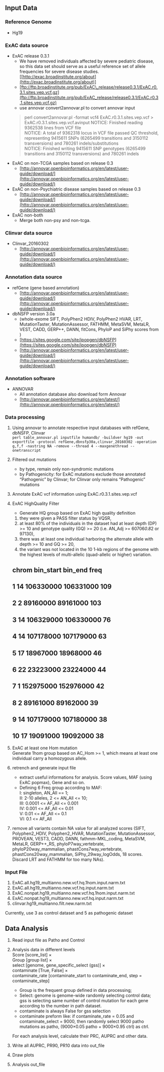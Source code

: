 ## Input Data

### Reference Genome
- Hg19

### ExAC data source
- ExAC release 0.3.1
	- We have removed individuals affected by severe pediatric disease, so this data set should serve as a useful reference set of allele frequencies for severe disease studies.[[http://exac.broadinstitute.org/about](http://exac.broadinstitute.org/about)]  
	- [ftp://ftp.broadinstitute.org/pub/ExAC\_release/release0.3.1/ExAC.r0.3.1.sites.vep.vcf.gz](ftp://ftp.broadinstitute.org/pub/ExAC_release/release0.3.1/ExAC.r0.3.1.sites.vep.vcf.gz)
	- use annovar convert2annovar.pl to convert annovar input  
	> perl convert2annovar.pl -format vcf4 ExAC.r0.3.1.sites.vep.vcf > ExAC.r0.3.1.sites.vep.vcf.avinput
	> NOTICE: Finished reading 9362538 lines from VCF file  
	> NOTICE: A total of 9362318 locus in VCF file passed QC threshold, representing 9415611 SNPs (6265499 transitions and 3150112 transversions) and 780261 indels/substitutions  
	> NOTICE: Finished writing 9415611 SNP genotypes (6265499 transitions and 3150112 transversions) and 780261 indels
- ExAC on non-TCGA samples based on release 0.3  
	- [http://annovar.openbioinformatics.org/en/latest/user-guide/download/](http://annovar.openbioinformatics.org/en/latest/user-guide/download/)
- ExAC on non-Psychiatric disease samples based on release 0.3  
	- [http://annovar.openbioinformatics.org/en/latest/user-guide/download/](http://annovar.openbioinformatics.org/en/latest/user-guide/download/)
- ExAC non-both  
	- Merge both non-psy and non-tcga. 

### Clinvar data source
- Clinvar\_20160302  
	- [http://annovar.openbioinformatics.org/en/latest/user-guide/download/](http://annovar.openbioinformatics.org/en/latest/user-guide/download/)

### Annotation data source
- refGene (gene based annotation)  
	- [http://annovar.openbioinformatics.org/en/latest/user-guide/download/](http://annovar.openbioinformatics.org/en/latest/user-guide/download/)
- dbNSFP version 3.0a   
	- (whole-exome SIFT, PolyPhen2 HDIV, PolyPhen2 HVAR, LRT, MutationTaster, MutationAssessor, FATHMM, MetaSVM, MetaLR, VEST, CADD, GERP++, DANN, fitCons, PhyloP and SiPhy scores from )  
	- [https://sites.google.com/site/jpopgen/dbNSFP](https://sites.google.com/site/jpopgen/dbNSFP)  
	- [http://annovar.openbioinformatics.org/en/latest/user-guide/download/](http://annovar.openbioinformatics.org/en/latest/user-guide/download/)

### Annotation software
- ANNOVAR  
	- All annotation database also download form Annovar  
	- [http://annovar.openbioinformatics.org/en/latest/](http://annovar.openbioinformatics.org/en/latest/)  

### Data processing
1. Using annovar to annotate respective input databases with refGene, dbNSFP, Clinvar  
	`perl table_annovar.pl inputfile humandb/ -buildver hg19 -out exportfile -protocol refGene,dbnsfp30a,clinvar_20160302 -operation g,f,f -nastring NA -remove --thread 4 --maxgenethread --onetranscript`
2. Filtered out mutations  
	- by type, remain only non-syndromic mutations  
	- by Pathogenicity: for ExAC mutations exclude those annotated “Pathogenic” by Clinvar; for Clinvar only remains “Pathogenic” mutations
3. Annotate ExAC vcf information using ExAC.r0.3.1.sites.vep.vcf
4. ExAC HighQuality Filter  
	- Generate HQ group based on ExAC high quality definition
	1. they were given a PASS filter status by VQSR,   
	2. at least 80% of the individuals in the dataset had at least depth (DP) \>= 10 and genotype quality (GQ) \>= 20 (i.e. AN_Adj \>= 60706*0.8*2 or 97130),   
	3. there was at least one individual harboring the alternate allele with depth \>= 10 and GQ \>= 20,  
	4. the variant was not located in the 10 1-kb regions of the genome with the highest levels of multi-allelic (quad-allelic or higher) variation.  
	##    chrom bin_start   bin_end freq  
	## 1     14 106330000 106331000  109  
	## 2      2  89160000  89161000  103  
	## 3     14 106329000 106330000   76  
	## 4     14 107178000 107179000   63  
	## 5     17  18967000  18968000   46  
	## 6     22  23223000  23224000   44  
	## 7      1 152975000 152976000   42  
	## 8      2  89161000  89162000   39  
	## 9     14 107179000 107180000   38  
	## 10    17  19091000  19092000   38
5. ExAC at least one Hom mutation  
	Generate 1hom group based on AC\_Hom \>= 1, which means at least one individual carry a homozygous allele.
6. retrench and generate input file  
	- extract useful informations for analysis. Score values, MAF (using ExAC popmax), Gene and so on.  
	- Defining 6 Freq group according to MAF:  
	I:   singleton, AN\_All == 1;  
	II:  2-10 alleles, 2 \<= AN\_All \<= 10;  
	III: 0.0001 \<= AF\_All \<= 0.001  
	IV:  0.001 \<= AF\_All \<= 0.01  
	V:   0.01 \<= AF\_All \<= 0.1  
	VI:  0.1 \<= AF\_All  
	 
7. remove all variants contain NA value for all analyzed scores (SIFT, Polyphen2\_HDIV, Polyphen2\_HVAR, MutationTaster, MutationAssessor, PROVEAN, VEST3, CADD, DANN, fathmm-MKL\_coding, MetaSVM, MetaLR, GERP++\_RS, phyloP7way\_vertebrate, phyloP20way\_mammalian, phastCons7way\_vertebrate, phastCons20way\_mammalian, SiPhy\_29way\_logOdds, 18 scores. Discard LRT and FATHMM for too many NAs).

### Input File
1. ExAC.all.hg19\_multianno.new.vcf.hq.1hom.input.narm.txt
2. ExAC.all.hg19\_multianno.new.vcf.hq.input.narm.txt
3. ExAC.nonpat.hg19\_multianno.new.vcf.hq.1hom.input.narm.txt
4. ExAC.nonpat.hg19\_multianno.new.vcf.hq.input.narm.txt
5. clinvar.hg19\_multianno.filt.new.narm.txt

Currently, use 3 as control dataset and 5 as pathogenic dataset

## Data Analysis
1. Read input file as Patho and Control
2. Analysis data in different levels  
	Score [score\_list] ×   
	Group [group list] ×   
	select [genome, gene\_specific\_select (gss)] ×   
	contaminate [True, False] ×   
	contaminate\_rate [contaminate\_start to contaminate\_end, step = contaminate\_step]  
	  
	- Group is the frequent group defined in data processing;  
	- Select: genome is genome-wide randomly selecting control data; gss is selecting same number of control mutation for each gene according to the number in path dataset.  
	- contaminate is always False for gss selection  
	- contaminate preform like: if contaminate\_rate = 0.05 and contaminate\_select = 9000, then randomly select 9000 patho mutations as patho, (9000×0.05 patho + 9000×0.95 ctrl) as ctrl.  
	  
	For each analysis level, calculate their PRC, AUPRC and other data.
3. Write all AUPRC, PR90, PR10 data into out\_file
4. Draw plots
5. Analysis out\_file  

